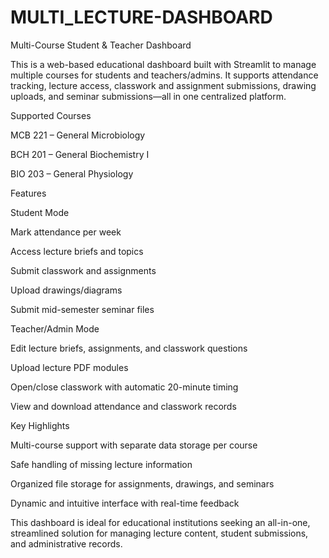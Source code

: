 # MULTI_LECTURE-DASHBOARD
Multi-Course Student & Teacher Dashboard

This is a web-based educational dashboard built with Streamlit to manage multiple courses for students and teachers/admins. It supports attendance tracking, lecture access, classwork and assignment submissions, drawing uploads, and seminar submissions—all in one centralized platform.

Supported Courses

MCB 221 – General Microbiology

BCH 201 – General Biochemistry I

BIO 203 – General Physiology

Features

Student Mode

Mark attendance per week

Access lecture briefs and topics

Submit classwork and assignments

Upload drawings/diagrams

Submit mid-semester seminar files

Teacher/Admin Mode

Edit lecture briefs, assignments, and classwork questions

Upload lecture PDF modules

Open/close classwork with automatic 20-minute timing

View and download attendance and classwork records

Key Highlights

Multi-course support with separate data storage per course

Safe handling of missing lecture information

Organized file storage for assignments, drawings, and seminars

Dynamic and intuitive interface with real-time feedback

This dashboard is ideal for educational institutions seeking an all-in-one, streamlined solution for managing lecture content, student submissions, and administrative records.
